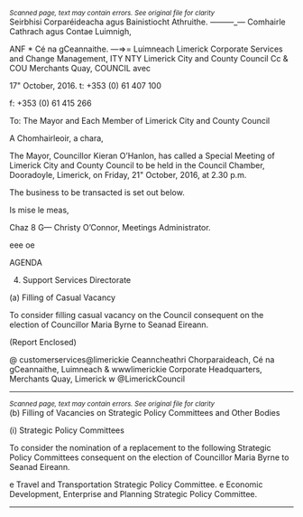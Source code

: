 *<small>Scanned page, text may contain errors. See original file for clarity</small>*  
Seirbhisi Corparéideacha agus Bainistiocht Athruithe.
_——_—_— Comhairle Cathrach agus Contae Luimnigh,

ANF * Cé na gCeannaithe.
—=>= Luimneach
Limerick Corporate Services and Change Management,
ITY NTY Limerick City and County Council
Cc & COU Merchants Quay,
COUNCIL avec

17" October, 2016. t: +353 (0) 61 407 100

f: +353 (0) 61 415 266

To: The Mayor and Each Member of Limerick City and County Council

A Chomhairleoir, a chara,

The Mayor, Councillor Kieran O’Hanlon, has called a Special Meeting of Limerick City and
County Council to be held in the Council Chamber, Dooradoyle, Limerick, on Friday, 21"
October, 2016, at 2.30 p.m.

The business to be transacted is set out below.

Is mise le meas,

Chaz 8 G—
Christy O’Connor,
Meetings Administrator.

eee oe

AGENDA

4. Support Services Directorate

(a) Filling of Casual Vacancy

To consider filling casual vacancy on the Council consequent on the election
of Councillor Maria Byrne to Seanad Eireann.

(Report Enclosed)

@ customerservices@limerickie
Ceanncheathri Chorparaideach, Cé na gCeannaithe, Luimneach & wwwlimerickie
Corporate Headquarters, Merchants Quay, Limerick w @LimerickCouncil

---
*<small>Scanned page, text may contain errors. See original file for clarity</small>*  
(b) Filling of Vacancies on Strategic Policy Committees and
Other Bodies

(i) Strategic Policy Committees

To consider the nomination of a replacement to the following Strategic Policy
Committees consequent on the election of Councillor Maria Byrne to Seanad
Eireann.

e Travel and Transportation Strategic Policy Committee.
e Economic Development, Enterprise and Planning Strategic Policy
Committee.

---
